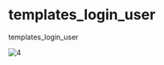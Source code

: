 # templates_login_user
templates_login_user

![4](https://user-images.githubusercontent.com/71059706/156875623-7857f32b-886f-45af-8e0f-4020f1c1c0f8.png)
